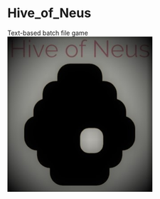 # Hive_of_Neus
Text-based batch file game
![Image of Hive of Neus](https://github.com/napierbw/Hive_of_Neus/blob/master/Hive_img.JPG?raw=true)

